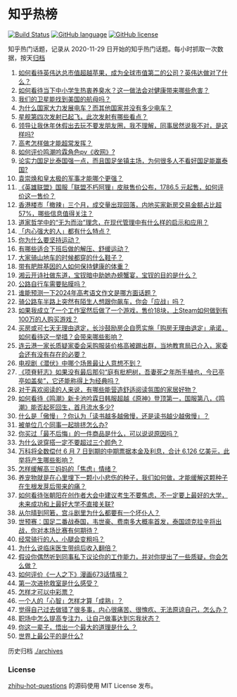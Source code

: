 # 知乎热榜
[![Build Status](https://github.com/ToWeLong/zhihu-hot-questions/workflows/CI/badge.svg)](https://github.com/ToWeLong/zhihu-hot-questions/actions)
[![GitHub language](https://img.shields.io/badge/language-golang-orange.svg)](https://golang.org/)
[![GitHub license](https://img.shields.io/github/license/ToWeLong/zhihu-hot-questions)](https://github.com/ToWeLong/zhihu-hot-questions/blob/main/LICENSE)

知乎热门话题，记录从 2020-11-29 日开始的知乎热门话题。每小时抓取一次数据，按天[归档](./archives)

<!-- BEGIN -->

1. [如何看待英伟达总市值超越苹果，成为全球市值第二的公司？英伟达做对了什么？](https://www.zhihu.com/question/658198895)
1. [如何看待当下中小学生热衷养臭水？这一做法会对健康带来哪些危害？](https://www.zhihu.com/question/658061991)
1. [我们的卫星能找到美国的航母吗？](https://www.zhihu.com/question/658013562)
1. [为什么国家大力发展电车？而其他国家并没有多少电车？](https://www.zhihu.com/question/656815564)
1. [星舰第四次发射已起飞，此次发射有哪些看点？](https://www.zhihu.com/question/657852759)
1. [领导让我休年休假出去玩不要发朋友圈，我不理解，同事居然说我不对，是这样吗?](https://www.zhihu.com/question/658056031)
1. [高考怎样做才能超常发挥？](https://www.zhihu.com/question/657019410)
1. [如何评价鸣潮吟霖角色pv《收网》?](https://www.zhihu.com/question/658215216)
1. [论实力国足比泰国强一点，而且国足坐镇主场，为何很多人不看好国足能赢泰国?](https://www.zhihu.com/question/658087028)
1. [袁崇焕和皇太极的军事才能哪个更强？](https://www.zhihu.com/question/603615846)
1. [《英雄联盟》国服「联盟不朽阿狸」皮肤售价公布，1786.5 元起售，如何评价这一售价？](https://www.zhihu.com/question/658251319)
1. [香港楼市「撤辣」三个月，成交量出现回落，内地买家新房交易金额占比超 57%，哪些信息值得关注？](https://www.zhihu.com/question/658172341)
1. [道家哲学中的“无为而治”理念，在现代管理中有什么样的启示和应用？](https://www.zhihu.com/question/657652994)
1. [「内心强大的人」都有什么特点？](https://www.zhihu.com/question/658064892)
1. [你为什么要坚持运动？](https://www.zhihu.com/question/657833184)
1. [有哪些适合下班后做的解压、舒缓运动？](https://www.zhihu.com/question/657042262)
1. [大家骑山地车的时候都穿的什么鞋子？](https://www.zhihu.com/question/657895016)
1. [带有肥胖基因的人如何保持健康的体重？](https://www.zhihu.com/question/657479877)
1. [湘云开诗社做东道，宝钗暗中助她办螃蟹宴，宝钗的目的是什么？](https://www.zhihu.com/question/655100029)
1. [公路自行车需要贴膜吗？](https://www.zhihu.com/question/656795987)
1. [谁能预测一下2024年高考语文作文是哪方面话题？](https://www.zhihu.com/question/653226289)
1. [骑公路车半路上突然有陌生人想跟你飙车，你会「应战」吗？](https://www.zhihu.com/question/652235606)
1. [如果我成立了一个工作室然后做了一个游戏，售价18块，上Steam如何做到有100万的人购买游戏？](https://www.zhihu.com/question/657812926)
1. [买房或可七天无理由退定，长沙鼓励房企自愿实施「购房无理由退定」承诺，如何看待这一举措？会带来哪些影响？](https://www.zhihu.com/question/658160881)
1. [连云港一家长质疑家委会采购服装价格高被踢出群，当地教育局已介入，家委会还有没有存在的必要？](https://www.zhihu.com/question/658151585)
1. [电视剧《潜伏》中哪个场景最让人意想不到？](https://www.zhihu.com/question/628890565)
1. [《项脊轩志》如果没有最后那句“庭有枇杷树，吾妻死之年所手植也，今已亭亭如盖矣”，它还能称得上为经典吗？](https://www.zhihu.com/question/656738438)
1. [对于喜欢阅读的人来说，有哪些能营造舒适阅读氛围的家居好物？](https://www.zhihu.com/question/654385794)
1. [如何看待《鸣潮》新卡池吟霖日韩服超越《原神》登顶第一，国服第八，《鸣潮》能否起死回生，首月流水多少?](https://www.zhihu.com/question/658243982)
1. [什么是「傲慢」？你认为「读书越多越傲慢，还是读书越少越傲慢」？](https://www.zhihu.com/question/658008107)
1. [被单位几个同事一起排挤怎么办?](https://www.zhihu.com/question/36445611)
1. [你买过「最不后悔」的一件商品是什么，可以说说原因吗？](https://www.zhihu.com/question/658155265)
1. [为什么说穿搭一定不要超过三个颜色？](https://www.zhihu.com/question/389849289)
1. [万科将全数偿付 6 月 7 日到期的中期票据本金及利息，合计 6.126 亿美元，此举将产生哪些影响？](https://www.zhihu.com/question/658172335)
1. [怎样缓解高三妈妈的「焦虑」情绪？](https://www.zhihu.com/question/658020036)
1. [养宠物就是在心里埋下一颗小小悲伤的种子，我们如何做，才能缓解这颗种子在生根发芽后带来的痛？](https://www.zhihu.com/question/653429446)
1. [如何看待张朝阳在创作者大会中建议考生不要焦虑，不一定要上最好的大学，未来成功和上最好大学不直接关联?](https://www.zhihu.com/question/658236981)
1. [从尔晴到阿箬，宫斗剧里为什么都要有一个坏仆人？](https://www.zhihu.com/question/653185249)
1. [世预赛：国足二番战泰国，韦世豪、费南多大概率首发，泰国颂克拉辛将出战，你对本场比赛有何期待？](https://www.zhihu.com/question/658169848)
1. [经常骑行的人，小腿会变粗吗？](https://www.zhihu.com/question/653539762)
1. [为什么说临床医生带组后收入翻倍？](https://www.zhihu.com/question/653985486)
1. [假设你偶然听到同事私下议论你的工作能力，并对你提出了一些质疑，你会怎么做？](https://www.zhihu.com/question/655243724)
1. [如何评价《一人之下》漫画673话情报？](https://www.zhihu.com/question/658150333)
1. [第一次进抢救室是什么感受？](https://www.zhihu.com/question/306371025)
1. [怎样才可以中彩票？](https://www.zhihu.com/question/658177359)
1. [一个人的「心智」怎样才算「成熟」？](https://www.zhihu.com/question/657892610)
1. [觉得自己过去做错了很多事，内心很痛苦、很愧疚、无法原谅自己，怎么办？](https://www.zhihu.com/question/658010998)
1. [职场中怎么提高专注力，让自己做事达到忘我状态？](https://www.zhihu.com/question/657940895)
1. [你这一辈子，悟出一个最大的道理是什么 ？](https://www.zhihu.com/question/658136409)
1. [世界上最公平的是什么?](https://www.zhihu.com/question/653476484)

<!-- END -->

历史归档 [./archives](./archives)


### License
[zhihu-hot-questions](https://github.com/towelong/zhihu-hot-questions) 的源码使用 MIT License 发布。